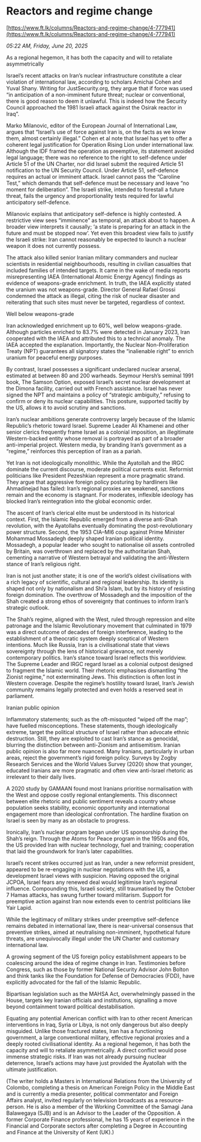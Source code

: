 # Reactors and regime change

[https://www.ft.lk/columns/Reactors-and-regime-change/4-777941](https://www.ft.lk/columns/Reactors-and-regime-change/4-777941)

*05:22 AM, Friday, June 20, 2025*

As a regional hegemon, it has both the capacity and will to retaliate asymmetrically

Israel’s recent attacks on Iran’s nuclear infrastructure constitute a clear violation of international law, according to scholars Amichai Cohen and Yuval Shany. Writing for JustSecurity.org, they argue that if force was used “in anticipation of a non-imminent future threat; nuclear or conventional, there is good reason to deem it unlawful. This is indeed how the Security Council approached the 1981 Israeli attack against the Osirak reactor in Iraq”.

Marko Milanovic, editor of the European Journal of International Law, argues that “Israel’s use of force against Iran is, on the facts as we know them, almost certainly illegal.” Cohen et al note that Israel has yet to offer a coherent legal justification for Operation Rising Lion under international law. Although the IDF framed the operation as preemptive, its statement avoided legal language; there was no reference to the right to self-defence under Article 51 of the UN Charter, nor did Israel submit the required Article 51 notification to the UN Security Council. Under Article 51, self-defence requires an actual or imminent attack. Israel cannot pass the “Caroline Test,” which demands that self-defence must be necessary and leave “no moment for deliberation”. The Israeli strike, intended to forestall a future threat, fails the urgency and proportionality tests required for lawful anticipatory self-defence.

Milanovic explains that anticipatory self-defence is highly contested. A restrictive view sees “imminence” as temporal, an attack about to happen. A broader view interprets it causally; ‘a state is preparing for an attack in the future and must be stopped now’. Yet even this broadest view fails to justify the Israeli strike: Iran cannot reasonably be expected to launch a nuclear weapon it does not currently possess.

The attack also killed senior Iranian military commanders and nuclear scientists in residential neighbourhoods, resulting in civilian casualties that included families of intended targets. It came in the wake of media reports misrepresenting IAEA (International Atomic Energy Agency) findings as evidence of weapons-grade enrichment. In truth, the IAEA explicitly stated the uranium was not weapons-grade. Director General Rafael Grossi condemned the attack as illegal, citing the risk of nuclear disaster and reiterating that such sites must never be targeted, regardless of context.

Well below weapons-grade

Iran acknowledged enrichment up to 60%, well below weapons-grade. Although particles enriched to 83.7% were detected in January 2023, Iran cooperated with the IAEA and attributed this to a technical anomaly. The IAEA accepted the explanation. Importantly, the Nuclear Non-Proliferation Treaty (NPT) guarantees all signatory states the “inalienable right” to enrich uranium for peaceful energy purposes.

By contrast, Israel possesses a significant undeclared nuclear arsenal, estimated at between 80 and 200 warheads. Seymour Hersh’s seminal 1991 book, The Samson Option, exposed Israel’s secret nuclear development at the Dimona facility, carried out with French assistance. Israel has never signed the NPT and maintains a policy of “strategic ambiguity,” refusing to confirm or deny its nuclear capabilities. This posture, supported tacitly by the US, allows it to avoid scrutiny and sanctions.

Iran’s nuclear ambitions generate controversy largely because of the Islamic Republic’s rhetoric toward Israel. Supreme Leader Ali Khamenei and other senior clerics frequently frame Israel as a colonial imposition, an illegitimate Western-backed entity whose removal is portrayed as part of a broader anti-imperial project. Western media, by branding Iran’s government as a “regime,” reinforces this perception of Iran as a pariah.

Yet Iran is not ideologically monolithic. While the Ayatollah and the IRGC dominate the current discourse, moderate political currents exist. Reformist politicians like President Pezeshkian represent a more pragmatic strand. They argue that aggressive foreign policy posturing by hardliners like Ahmadinejad has failed: Iran’s regional proxies are weakened, sanctions remain and the economy is stagnant. For moderates, inflexible ideology has blocked Iran’s reintegration into the global economic order.

The ascent of Iran’s clerical elite must be understood in its historical context. First, the Islamic Republic emerged from a diverse anti-Shah revolution, with the Ayatollahs eventually dominating the post-revolutionary power structure. Second, the 1953 CIA–MI6 coup against Prime Minister Mohammad Mossadegh deeply shaped Iranian political identity. Mossadegh, a popular leader who sought to nationalise oil assets controlled by Britain, was overthrown and replaced by the authoritarian Shah, cementing a narrative of Western betrayal and validating the anti-Western stance of Iran’s religious right.

Iran is not just another state; it is one of the world’s oldest civilisations with a rich legacy of scientific, cultural and regional leadership. Its identity is shaped not only by nationalism and Shi’a Islam, but by its history of resisting foreign domination. The overthrow of Mossadegh and the imposition of the Shah created a strong ethos of sovereignty that continues to inform Iran’s strategic outlook.

The Shah’s regime, aligned with the West, ruled through repression and elite patronage and the Islamic Revolutionary movement that culminated in 1979 was a direct outcome of decades of foreign interference, leading to the establishment of a theocratic system deeply sceptical of Western intentions. Much like Russia, Iran is a civilisational state that views sovereignty through the lens of historical grievance, not merely contemporary politics. Iran’s stance toward Israel reflects this worldview. The Supreme Leader and IRGC regard Israel as a colonial outpost designed to fragment the Islamic world. Their rhetoric emphasises dismantling “the Zionist regime,” not exterminating Jews. This distinction is often lost in Western coverage. Despite the regime’s hostility toward Israel, Iran’s Jewish community remains legally protected and even holds a reserved seat in parliament.

Iranian public opinion

Inflammatory statements; such as the oft-misquoted “wiped off the map”; have fuelled misconceptions. These statements, though ideologically extreme, target the political structure of Israel rather than advocate ethnic destruction. Still, they are exploited to cast Iran’s stance as genocidal, blurring the distinction between anti-Zionism and antisemitism. Iranian public opinion is also far more nuanced. Many Iranians, particularly in urban areas, reject the government’s rigid foreign policy. Surveys by Zogby Research Services and the World Values Survey (2020) show that younger, educated Iranians are more pragmatic and often view anti-Israel rhetoric as irrelevant to their daily lives.

A 2020 study by GAMAAN found most Iranians prioritise normalisation with the West and oppose costly regional entanglements. This disconnect between elite rhetoric and public sentiment reveals a country whose population seeks stability, economic opportunity and international engagement more than ideological confrontation. The hardline fixation on Israel is seen by many as an obstacle to progress.

Ironically, Iran’s nuclear program began under US sponsorship during the Shah’s reign. Through the Atoms for Peace program in the 1950s and 60s, the US provided Iran with nuclear technology, fuel and training; cooperation that laid the groundwork for Iran’s later capabilities.

Israel’s recent strikes occurred just as Iran, under a new reformist president, appeared to be re-engaging in nuclear negotiations with the US, a development Israel views with suspicion. Having opposed the original JCPOA, Israel fears any renewed deal would legitimise Iran’s regional influence. Compounding this, Israeli society, still traumatised by the October 7 Hamas attacks, has swung further toward militarism. Support for preemptive action against Iran now extends even to centrist politicians like Yair Lapid.

While the legitimacy of military strikes under preemptive self-defence remains debated in international law, there is near-universal consensus that preventive strikes, aimed at neutralising non-imminent, hypothetical future threats, are unequivocally illegal under the UN Charter and customary international law.

A growing segment of the US foreign policy establishment appears to be coalescing around the idea of regime change in Iran. Testimonies before Congress, such as those by former National Security Advisor John Bolton and think tanks like the Foundation for Defense of Democracies (FDD), have explicitly advocated for the fall of the Islamic Republic.

Bipartisan legislation such as the MAHSA Act, overwhelmingly passed in the House, targets key Iranian officials and institutions, signalling a move beyond containment toward political destabilisation.

Equating any potential American conflict with Iran to other recent American interventions in Iraq, Syria or Libya, is not only dangerous but also deeply misguided. Unlike those fractured states, Iran has a functioning government, a large conventional military, effective regional proxies and a deeply rooted civilisational identity. As a regional hegemon, it has both the capacity and will to retaliate asymmetrically. A direct conflict would pose immense strategic risks. If Iran was not already pursuing nuclear deterrence, Israel’s actions may have just provided the Ayatollah with the ultimate justification.

(The writer holds a Masters in International Relations from the University of Colombo, completing a thesis on American Foreign Policy in the Middle East and is currently a media presenter, political commentator and Foreign Affairs analyst, invited regularly on television broadcasts as a resource-person. He is also a member of the Working Committee of the Samagi Jana Balawegaya (SJB) and is an Advisor to the Leader of the Opposition. A former Corporate Finance professional, he has 15 years of experience in the Financial and Corporate sectors after completing a Degree in Accounting and Finance at the University of Kent (UK).)

